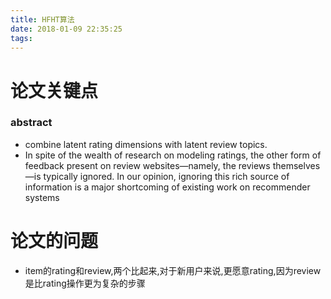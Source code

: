 ```yaml
---
title: HFHT算法
date: 2018-01-09 22:35:25
tags:
---
```


# 论文关键点


### abstract

- combine latent rating dimensions with latent review topics.
- In spite of the wealth of research on modeling ratings, the other form of feedback present on review websites—namely, the reviews themselves—is typically ignored. In our opinion, ignoring this rich source of information is a major shortcoming of existing work on recommender systems 


# 论文的问题
- item的rating和review,两个比起来,对于新用户来说,更愿意rating,因为review是比rating操作更为复杂的步骤
